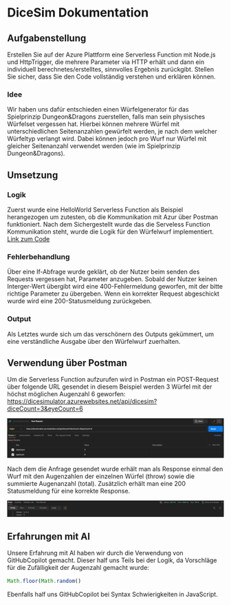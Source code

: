 # DiceSim Dokumentation

## Aufgabenstellung
Erstellen Sie auf der Azure Plattform eine Serverless Function mit Node.js und HttpTrigger, die mehrere Parameter via HTTP erhält und dann ein individuell berechnetes/erstelltes, sinnvolles Ergebnis zurückgibt. Stellen
Sie sicher, dass Sie den Code vollständig verstehen und erklären können.
### Idee 
Wir haben uns dafür entschieden einen Würfelgenerator für das Spielprinzip Dungeon&Dragons zuerstellen, falls man sein physisches Würfelset vergessen hat. Hierbei können mehrere Würfel mit unterschiedlichen Seitenanzahlen gewürfelt werden, je nach dem welcher Würfeltyp verlangt wird. Dabei können jedoch pro Wurf nur Würfel mit gleicher Seitenanzahl verwendet werden (wie im Spielprinzip Dungeon&Dragons).

## Umsetzung
### Logik
Zuerst wurde eine HelloWorld Serverless Function als Beispiel herangezogen um zutesten, ob die Kommunikation mit Azur über Postman funktioniert. Nach dem Sichergestellt wurde das die Serveless Function Kommunikation steht, wurde die Logik für den Würfelwurf implementiert. 
[Link zum Code](https://github.com/LaurinBrinkmann/WebProg/blob/main/DiceSimulator/src/functions/dicesim.js)

### Fehlerbehandlung
Über eine If-Abfrage wurde geklärt, ob der Nutzer beim senden des Requests vergessen hat, Parameter anzugeben. Sobald der Nutzer keinen Interger-Wert übergibt wird eine 400-Fehlermeldung geworfen, mit der bitte richtige Parameter zu übergeben. Wenn ein korrekter Request abgeschickt wurde wird eine 200-Statusmeldung zurückgeben.
### Output
Als Letztes wurde sich um das verschönern des Outputs gekümmert, um eine verständliche Ausgabe über den Würfelwurf zuerhalten.

## Verwendung über Postman
Um die Serverless Function aufzurufen wird in Postman ein POST-Request über folgende URL gesendet
in diesem Beispiel werden 3 Würfel mit der höchst möglichen Augenzahl 6 geworfen:
https://dicesimulator.azurewebsites.net/api/dicesim?diceCount=3&eyeCount=6

![Doku1](IMG/Doku1.png)

Nach dem die Anfrage gesendet wurde erhält man als Response einmal den Wurf mit den Augenzahlen der einzelnen Würfel (throw) sowie die summierte Augenanzahl (total). Zusätzlich erhält man eine 200 Statusmeldung für eine korrekte Response.

![Doku2](IMG/Doku2.png)

## Erfahrungen mit AI
Unsere Erfahrung mit AI haben wir durch die Verwendung von GitHubCopilot gemacht. Dieser half uns Teils bei der Logik, da Vorschläge für die Zufälligkeit der Augenzahl gemacht wurde:
```javascript
Math.floor(Math.random()
```
Ebenfalls half uns GitHubCopilot bei Syntax Schwierigkeiten in JavaScript.
